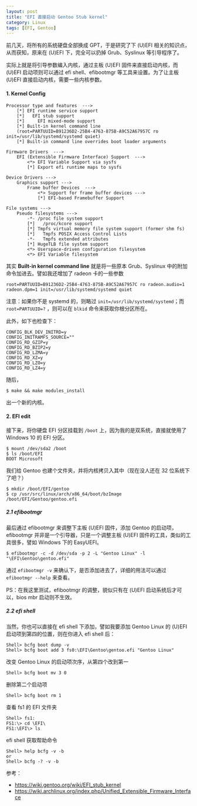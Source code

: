 ```yaml
---
layout: post
title: "EFI 直接启动 Gentoo Stub kernel"
category: Linux
tags: [EFI, Gentoo]
---
```


前几天，将所有的系统硬盘全部换成 GPT，于是研究了下 (U)EFI 相关的知识点，从而获知，原来在 (U)EFI 下，完全可以扔掉 Grub、Syslinux 等引导程序了。

实际上就是将引导参数编入内核，通过主板 (U)EFI 固件来直接启动内核，而 (U)EFI 启动项则可以通过 efi shell、efibootmgr 等工具来设置。为了让主板 (U)EFI 直接启动内核，需要一些内核参数。

#### 1. Kernel Config

```
Processor type and features  --->
    [*] EFI runtime service support
    [*]   EFI stub support
    [*]     EFI mixed-mode support
    [*] Built-in kernel command line
    (root=PARTUUID=B91236D2-25B4-4763-875B-A9C52A67957C ro init=/usr/lib/systemd/systemd quiet)
    [*] Built-in command line overrides boot loader arguments
```

<!-- more -->
```
Firmware Drivers  --->
    EFI (Extensible Firmware Interface) Support  --->
        <*> EFI Variable Support via sysfs
        [*] Export efi runtime maps to sysfs
```

```
Device Drivers --->
    Graphics support --->
        Frame buffer Devices  --->
            <*> Support for frame buffer devices --->
            [*] EFI-based Framebuffer Support
```

```
File systems --->
    Pseudo filesystems --->
        -*- /proc file system support
        [*]   /proc/kcore support
        [*] Tmpfs virtual memory file system support (former shm fs)
        [*]   Tmpfs POSIX Access Control Lists
        -*-   Tmpfs extended attributes
        [*] HugeTLB file system support
        <*> Userspace-driven configuration filesystem
        <*> EFI Variable filesystem
```

其实 **Built-in kernel command line** 就是将一些原本 Grub、Syslinux 中的附加命令加进去。譬如我还增加了 radeon 卡的一些参数

```
root=PARTUUID=B91236D2-25B4-4763-875B-A9C52A67957C ro radeon.audio=1 radeon.dpm=1 init=/usr/lib/systemd/systemd quiet
```

注意：如果你不是 systemd 的，则略过 `init=/usr/lib/systemd/systemd`；而 `root=PARTUUID=?` ，则可以在 `blkid` 命令来获取你根分区所在。

此外，如下也检查下：

```
CONFIG_BLK_DEV_INITRD=y
CONFIG_INITRAMFS_SOURCE=""
CONFIG_RD_GZIP=y
CONFIG_RD_BZIP2=y
CONFIG_RD_LZMA=y
CONFIG_RD_XZ=y
CONFIG_RD_LZO=y
CONFIG_RD_LZ4=y
```

随后，

```
$ make && make modules_install
```

出一个新的内核。

#### 2. EFI edit

接下来，将你硬盘 EFI 分区挂载到 `/boot` 上，因为我的是双系统，直接就使用了 Windows 10 的 EFI 分区。

```
$ mount /dev/sda2 /boot
$ ls /boot/EFI
BOOT Microsoft
```

我们给 Gentoo 也建个文件夹，并将内核拷贝入其中（现在没人还在 32 位系统下了吧？）

```
$ mkdir /boot/EFI/gentoo
$ cp /usr/src/linux/arch/x86_64/boot/bzImage /boot/EFI/Gentoo/gentoo.efi
```

##### 2.1 efibootmgr

最后通过 efibootmgr 来调整下主板 (U)EFI 固件，添加 Gentoo 的启动项，efibootmgr 并非是一个引导器，只是一个调整主板 (U)EFI 固件的工具，类似的工具很多，譬如 Windows 下的 EasyUEFI。

```
$ efibootmgr -c -d /dev/sda -p 2 -L "Gentoo Linux" -l "\EFI\Gentoo\gentoo.efi"
```

通过 `efibootmgr -v` 来确认下，是否添加进去了，详细的用法可以通过 `efibootmgr --help` 来查看。

PS：在我这里测试，efibootmgr 的调整，貌似只有在 (U)EFI 启动系统后才可以，bios mbr 启动则不生效。

##### 2.2 efi shell

当然，你也可以直接在 efi shell 下添加，譬如我要添加 Gentoo Linux 的 (U)EFI 启动项到第四的位置，则在你进入 efi shell 后：

```
Shell> bcfg boot dump -v
Shell> bcfg boot add 3 fs0:\EFI\Gentoo\gentoo.efi "Gentoo Linux"
```

改变 Gentoo Linux 的启动项次序，从第四个改到第一

```
Shell> bcfg boot mv 3 0
```

删除第二个启动项

```
Shell> bcfg boot rm 1
```

查看 fs1 的 EFI 文件夹

```
Shell> fs1:
FS1:\> cd \EFI\
FS1:\EFI\> ls
```

efi shell 获取帮助命令

```
Shell> help bcfg -v -b
or
Shell> bcfg -? -v -b
```

参考：

- <https://wiki.gentoo.org/wiki/EFI_stub_kernel>
- <https://wiki.archlinux.org/index.php/Unified_Extensible_Firmware_Interface>
